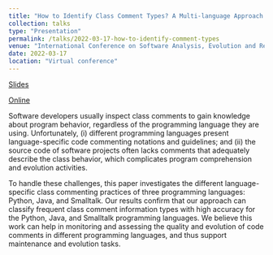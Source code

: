 ```yaml
---
title: "How to Identify Class Comment Types? A Multi-language Approach for Class Comment Classification"
collection: talks
type: "Presentation"
permalink: /talks/2022-03-17-how-to-identify-comment-types 
venue: "International Conference on Software Analysis, Evolution and Reengineering (SANER), 2022"
date: 2022-03-17
location: "Virtual conference"
---
```


[Slides](https://poojaruhal.github.io/files/Slides-how-to-identify-class-comments.pdf)

[Online](https://www.slideshare.net/PoojaRuhal/how-to-identify-class-comment-types-a-multilanguage-approach-for-class-comment-classification-251369979)


Software developers usually inspect class comments to gain knowledge about program behavior, regardless of the programming language they are using.
Unfortunately,
(i) different programming languages present language-specific code commenting notations and guidelines; and
(ii) the source code of software projects often lacks comments that adequately describe the class behavior, which complicates program comprehension and evolution activities.

To handle these challenges, this paper investigates the different language-specific class commenting practices of three programming languages: Python, Java, and Smalltalk.
Our results confirm that our approach can classify frequent class comment information types with high accuracy for the Python, Java, and Smalltalk programming languages.
We believe this work can help in monitoring and assessing the quality and evolution of code comments in different programming languages, and thus support maintenance and evolution tasks.